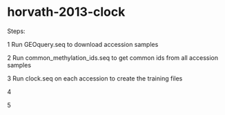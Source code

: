 # horvath-2013-clock

Steps:

1 Run GEOquery.seq to download accession samples

2 Run common_methylation_ids.seq to get common ids from all accession samples

3 Run clock.seq on each accession to create the training files

4 

5